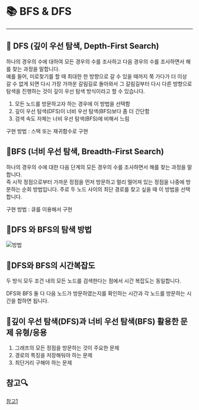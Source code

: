 # 📚 BFS & DFS

--------


## 📌 DFS (깊이 우선 탐색, Depth-First Search)
하나의 경우의 수에 대하여 모든 경우의 수를 조사하고 다음 경우의 수를 조사하면서 해를 찾는 과정을 말합니다.  
예를 들어, 미로찾기를 할 때 최대한 한 방향으로 갈 수 있을 때까지 쭉 가다가
더 이상 갈 수 없게 되면 다시 가장 가까운 갈림길로 돌아와서
그 갈림길부터 다시 다른 방향으로 탐색을 진행하는 것이 깊이 우선 탐색 방식이라고 할 수 있습니다.  

1. 모든 노드를 방문하고자 하는 경우에 이 방법을 선택함
2. 깊이 우선 탐색(DFS)이 너비 우선 탐색(BFS)보다 좀 더 간단함
3. 검색 속도 자체는 너비 우선 탐색(BFS)에 비해서 느림  

구현 방법 : 스택 또는 재귀함수로 구현

## 📌BFS (너비 우선 탐색, Breadth-First Search) 

하나의 경우의 수에 대한 다음 단계의 모든 경우의 수를 조사하면서 해를 찾는 과정을 말합니다.  
즉 시작 정점으로부터 가까운 정점을 먼저 방문하고 멀리 떨어져 있는 정점을 나중에 방문하는 순회 방법입니다.
주로 두 노드 사이의 최단 경로를 찾고 싶을 때 이 방법을 선택합니다.

구현 방법 : 큐를 이용해서 구현

## 📌DFS 와 BFS의 탐색 방법
![방법](https://blog.kakaocdn.net/dn/cQYkI8/btqB8oDsMGe/EEYm0cKGYhxTR0kJhGiJPK/img.gif)


## 📌DFS와 BFS의 시간복잡도

두 방식 모두 조건 내의 모든 노드를 검색한다는 점에서 시간 복잡도는 동일합니다.

DFS와 BFS 둘 다 다음 노드가 방문하였는지를 확인하는 시간과 각 노드를 방문하는 시간을 합하면 됩니다.


## 📌깊이 우선 탐색(DFS)과 너비 우선 탐색(BFS) 활용한 문제 유형/응용
1) 그래프의 모든 정점을 방문하는 것이 주요한 문제
2) 경로의 특징을 저장해둬야 하는 문제
3) 최단거리 구해야 하는 문제



## 참고🔍
[참고1](https://developer-mac.tistory.com/64)